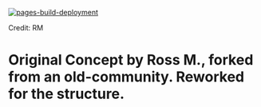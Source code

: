 
[![pages-build-deployment](https://github.com/NCSRPDOJ/web/actions/workflows/pages/pages-build-deployment/badge.svg)](https://github.com/LSRP-Services//NCSRPDOJ/web/actions/workflows/pages/pages-build-deployment)






Credit: RM

# Original Concept by Ross M., forked from an old-community. Reworked for the structure.


